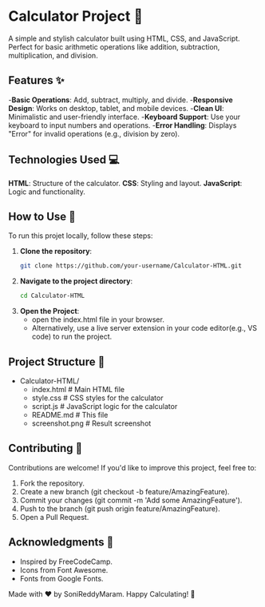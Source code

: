 # Calculator Project 🧮

A simple and stylish calculator built using HTML, CSS, and JavaScript. Perfect for basic arithmetic operations like addition, subtraction, multiplication, and division.

## Features ✨
-**Basic Operations**: Add, subtract, multiply, and divide.
-**Responsive Design**: Works on desktop, tablet, and mobile devices.
-**Clean UI**: Minimalistic and user-friendly interface.
-**Keyboard Support**: Use your keyboard to input numbers and operations.
-**Error Handling**: Displays "Error" for invalid operations (e.g., division by zero).

## Technologies Used 💻
**HTML**: Structure of the calculator.
**CSS**: Styling and layout.
**JavaScript**: Logic and functionality.

## How to Use 🚀
To run this projet locally, follow these steps:

1. **Clone the repository**:
   ```bash
   git clone https://github.com/your-username/Calculator-HTML.git
2. **Navigate to the project directory**:
   ```bash
   cd Calculator-HTML
3. **Open the Project**:
   - open the index.html file in your browser.
   - Alternatively, use a live server extension in your code editor(e.g., VS code) to run the project.

## Project Structure 📂

- Calculator-HTML/
  - index.html          # Main HTML file
  - style.css           # CSS styles for the calculator
  - script.js           # JavaScript logic for the calculator
  - README.md           # This file
  - screenshot.png      # Result screenshot

## Contributing 🤝
Contributions are welcome! If you'd like to improve this project, feel free to:

1. Fork the repository.
2. Create a new branch (git checkout -b feature/AmazingFeature).
3. Commit your changes (git commit -m 'Add some AmazingFeature').
4. Push to the branch (git push origin feature/AmazingFeature).
5. Open a Pull Request.

## Acknowledgments 🙏
- Inspired by FreeCodeCamp.
- Icons from Font Awesome.
- Fonts from Google Fonts.

Made with ❤️ by SoniReddyMaram.
Happy Calculating! 🎯


